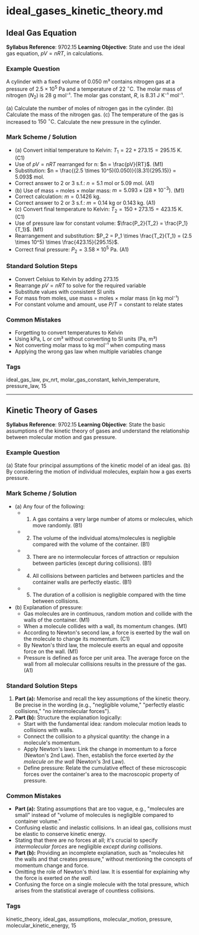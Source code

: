 # ideal_gases_kinetic_theory.md
## Ideal Gas Equation

**Syllabus Reference**: 9702.15
**Learning Objective**: State and use the ideal gas equation, $pV = nRT$, in calculations.

### Example Question
A cylinder with a fixed volume of $0.050$ m³ contains nitrogen gas at a pressure of $2.5 \times 10^5$ Pa and a temperature of $22\ ^{\circ}\text{C}$. The molar mass of nitrogen ($N_2$) is $28$ g mol⁻¹. The molar gas constant, $R$, is $8.31$ J K⁻¹ mol⁻¹.

(a) Calculate the number of moles of nitrogen gas in the cylinder.
(b) Calculate the mass of the nitrogen gas.
(c) The temperature of the gas is increased to $150\ ^{\circ}\text{C}$. Calculate the new pressure in the cylinder.

### Mark Scheme / Solution
- (a) Convert initial temperature to Kelvin: $T_1 = 22 + 273.15 = 295.15$ K. (C1)
- Use of $pV = nRT$ rearranged for n: $n = \frac{pV}{RT}$. (M1)
- Substitution: $n = \frac{(2.5 \times 10^5)(0.050)}{(8.31)(295.15)} = 5.093$ mol.
- Correct answer to 2 or 3 s.f.: $n = 5.1$ mol or $5.09$ mol. (A1)
- (b) Use of mass = moles × molar mass: $m = 5.093 \times (28 \times 10^{-3})$. (M1)
- Correct calculation: $m = 0.1426$ kg.
- Correct answer to 2 or 3 s.f.: $m = 0.14$ kg or $0.143$ kg. (A1)
- (c) Convert final temperature to Kelvin: $T_2 = 150 + 273.15 = 423.15$ K. (C1)
- Use of pressure law for constant volume: $\frac{P_2}{T_2} = \frac{P_1}{T_1}$. (M1)
- Rearrangement and substitution: $P_2 = P_1 \times \frac{T_2}{T_1} = (2.5 \times 10^5) \times \frac{423.15}{295.15}$.
- Correct final pressure: $P_2 = 3.58 \times 10^5$ Pa. (A1)

### Standard Solution Steps
- Convert Celsius to Kelvin by adding 273.15
- Rearrange $pV=nRT$ to solve for the required variable
- Substitute values with consistent SI units
- For mass from moles, use mass = moles × molar mass (in kg mol⁻¹)
- For constant volume and amount, use $P/T=\text{constant}$ to relate states

### Common Mistakes
- Forgetting to convert temperatures to Kelvin
- Using kPa, L or cm³ without converting to SI units (Pa, m³)
- Not converting molar mass to kg mol⁻¹ when computing mass
- Applying the wrong gas law when multiple variables change

### Tags
ideal_gas_law, pv_nrt, molar_gas_constant, kelvin_temperature, pressure_law, 15

---

## Kinetic Theory of Gases

**Syllabus Reference**: 9702.15
**Learning Objective**: State the basic assumptions of the kinetic theory of gases and understand the relationship between molecular motion and gas pressure.

### Example Question
(a) State four principal assumptions of the kinetic model of an ideal gas.
(b) By considering the motion of individual molecules, explain how a gas exerts pressure.

### Mark Scheme / Solution
- (a) Any four of the following:
    - 1. A gas contains a very large number of atoms or molecules, which move randomly. (B1)
    - 2. The volume of the individual atoms/molecules is negligible compared with the volume of the container. (B1)
    - 3. There are no intermolecular forces of attraction or repulsion between particles (except during collisions). (B1)
    - 4. All collisions between particles and between particles and the container walls are perfectly elastic. (B1)
    - 5. The duration of a collision is negligible compared with the time between collisions.
- (b) Explanation of pressure:
    - Gas molecules are in continuous, random motion and collide with the walls of the container. (M1)
    - When a molecule collides with a wall, its momentum changes. (M1)
    - According to Newton's second law, a force is exerted by the wall on the molecule to change its momentum. (C1)
    - By Newton's third law, the molecule exerts an equal and opposite force on the wall. (M1)
    - Pressure is defined as force per unit area. The average force on the wall from all molecular collisions results in the pressure of the gas. (A1)

### Standard Solution Steps
1.  **Part (a):** Memorise and recall the key assumptions of the kinetic theory. Be precise in the wording (e.g., "negligible volume," "perfectly elastic collisions," "no intermolecular forces").
2.  **Part (b):** Structure the explanation logically:
    - Start with the fundamental idea: random molecular motion leads to collisions with walls.
    - Connect the collision to a physical quantity: the change in a molecule's momentum.
    - Apply Newton's laws: Link the change in momentum to a force (Newton's 2nd Law). Then, establish the force exerted *by the molecule on the wall* (Newton's 3rd Law).
    - Define pressure: Relate the cumulative effect of these microscopic forces over the container's area to the macroscopic property of pressure.

### Common Mistakes
-   **Part (a):** Stating assumptions that are too vague, e.g., "molecules are small" instead of "volume of molecules is negligible compared to container volume."
-   Confusing elastic and inelastic collisions. In an ideal gas, collisions must be elastic to conserve kinetic energy.
-   Stating that there are no forces at all; it's crucial to specify *intermolecular forces* are negligible *except during collisions*.
-   **Part (b):** Providing an incomplete explanation, such as "molecules hit the walls and that creates pressure," without mentioning the concepts of momentum change and force.
-   Omitting the role of Newton's third law. It is essential for explaining why the force is exerted *on the wall*.
-   Confusing the force on a single molecule with the total pressure, which arises from the statistical average of countless collisions.

### Tags
kinetic_theory, ideal_gas, assumptions, molecular_motion, pressure, molecular_kinetic_energy, 15